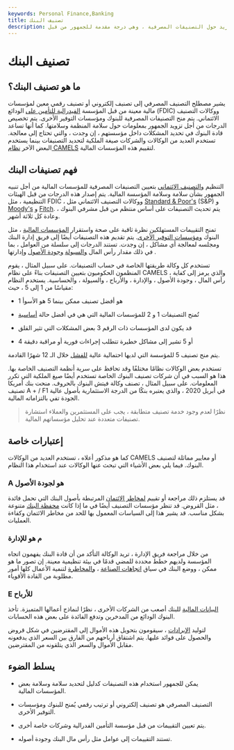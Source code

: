 ```yaml
---
keywords: Personal Finance,Banking
title: تصنيف البنك
description: تعرف على المزيد حول التصنيفات المصرفية ، وهي درجة مقدمة للجمهور من قبل FDIC و / أو شركات خاصة أخرى حول سلامة وسلامة البنوك ومؤسسات التوفير.
---
```


# تصنيف البنك
## ما هو تصنيف البنك؟

يشير مصطلح التصنيف المصرفي إلى تصنيف إلكتروني أو تصنيف رقمي معين لمؤسسات مالية معينة من قبل المؤسسة [الفيدرالية للتأمين على](/fdic) الودائع (FDIC) ووكالات التصنيف الائتماني. يتم منح التصنيفات المصرفية للبنوك ومؤسسات التوفير الأخرى. يتم تخصيص الدرجات من أجل تزويد الجمهور بمعلومات حول سلامة المنظمة وسلامتها. كما أنها تساعد قادة البنوك في تحديد المشكلات داخل مؤسستهم ، إن وجدت ، والتي تحتاج إلى معالجة. تستخدم العديد من الوكالات والشركات صيغة الملكية لتحديد التصنيفات بينما يستخدم البعض الآخر [نظام CAMELS](/camelrating) لتقييم هذه المؤسسات المالية.

## فهم تصنيفات البنك

التنظيم [والتصنيف الائتماني](/creditrating) بتعيين التصنيفات المصرفية للمؤسسات المالية من أجل تنبيه الجمهور بشأن سلامة وسلامة المؤسسة المالية. يتم إصدار هذه الدرجات من قبل الهيئات التنظيمية ، مثل FDIC ، ووكالات التصنيف الائتماني مثل [Standard & Poor's](/sp) (S&P) و [Moody's](/moodys) و [Fitch](/fitch-ratings). يتم تحديث التصنيفات على أساس منتظم من قبل مشرفي البنوك ، وعادة كل ثلاثة أشهر.

تمنح التقييمات المستهلكين نظرة ثاقبة على صحة واستقرار [المؤسسات المالية](/financialinstitution) ، مثل البنوك [ومؤسسات التوفير الأخرى](/thriftbank). يتم تقديم هذه التصنيفات أيضًا إلى فريق إدارة البنك ومجلسه لمعالجة أي مشاكل ، إن وجدت. تستند الدرجات إلى سلسلة من العوامل ، بما في ذلك مقدار رأس المال [والسيولة](/liquidity) [وجودة الأصول](/assetqualityrating) وإدارتها .

تستخدم كل وكالة طريقتها الخاصة في حساب التصنيفات. على سبيل المثال ، يقوم المنظمون الحكوميون بتعيين التصنيفات بناءً على نظام CAMELS ، والذي يرمز إلى كفاية رأس المال ، وجودة الأصول ، والإدارة ، والأرباح ، والسيولة ، والحساسية. يستخدم النظام مقياسًا من 1 إلى 5 ، حيث:

- 1 هو أفضل تصنيف ممكن بينما 5 هو الأسوأ

- تُمنح التصنيفات 1 و 2 للمؤسسات المالية التي هي في أفضل حالة [أساسية](/fundamentals)

- قد يكون لدى المؤسسات ذات الرقم 3 بعض المشكلات التي تثير القلق

- 4 أو 5 تشير إلى مشاكل خطيرة تتطلب إجراءات فورية أو مراقبة دقيقة

يتم منح تصنيف 5 للمؤسسة التي لديها احتمالية عالية [للفشل](/bank-failure) خلال الـ 12 شهرًا القادمة.

تستخدم بعض الوكالات نظامًا مختلفًا وقد تحافظ على سرية أنظمة التصنيف الخاصة بها. هذا هو السبب في أن شركات تصنيف البنوك الخاصة تستخدم أيضًا صيغ الملكية التي تكرر المعلومات. على سبيل المثال ، تصنف وكالة فيتش البنوك بالحروف. منحت بنك أمريكا تصنيف A + / F1 في أبريل 2020 ، والذي يعتبره بنكًا من الدرجة الاستثمارية بأصول عالية الجودة تفي بالتزاماته المالية.

>

>

> نظرًا لعدم وجود خدمة تصنيف متطابقة ، يجب على المستثمرين والعملاء استشارة تصنيفات متعددة عند تحليل مؤسساتهم المالية.

>

## إعتبارات خاصة

كما هو مذكور أعلاه ، تستخدم العديد من الوكالات CAMELS أو معايير مماثلة لتصنيف البنوك. فيما يلي بعض الأشياء التي تبحث عنها الوكالات عند استخدام هذا النظام.

### A هو لجودة الأصول

قد يستلزم ذلك مراجعة أو تقييم [لمخاطر الائتمان](/creditrisk) المرتبطة بأصول البنك التي تحمل فائدة ، مثل القروض. قد تنظر مؤسسات التصنيف أيضًا في ما إذا كانت [محفظة البنك](/portfolio) متنوعة بشكل مناسب. قد يشير هذا إلى السياسات المعمول بها للحد من مخاطر الائتمان وكفاءة العمليات.

### م هو للإدارة

من خلال مراجعة فريق الإدارة ، تريد الوكالة التأكد من أن قادة البنك يفهمون اتجاه المؤسسة ولديهم خطط محددة للمضي قدمًا في بيئة تنظيمية معينة. إن تصور ما هو ممكن ، ووضع البنك في سياق [اتجاهات الصناعة](/trend) ، [والمخاطرة](/risk) لتنمية الأعمال كلها أمور مطلوبة من القادة الأقوياء.

### E للأرباح

[البيانات المالية](/financial-statements) للبنك أصعب من الشركات الأخرى ، نظرًا لنماذج أعمالها المتميزة. تأخذ البنوك الودائع من المدخرين وتدفع الفائدة على بعض هذه الحسابات.

لتوليد [الإيرادات](/revenue) ، سيقومون بتحويل هذه الأموال إلى المقترضين في شكل قروض والحصول على فوائد عليها. يتم اشتقاق أرباحهم من الفارق بين السعر الذي يدفعونه مقابل الأموال والسعر الذي يتلقونه من المقترضين.

## يسلط الضوء

- يمكن للجمهور استخدام هذه التصنيفات كدليل لتحديد سلامة وسلامة بعض المؤسسات المالية.

- التصنيف المصرفي هو تصنيف إلكتروني أو ترتيب رقمي يُمنح للبنوك ومؤسسات التوفير الأخرى.

- يتم تعيين التقييمات من قبل مؤسسة التأمين الفدرالية وشركات خاصة أخرى.

- تستند التقييمات إلى عوامل مثل رأس مال البنك وجودة أصوله.

